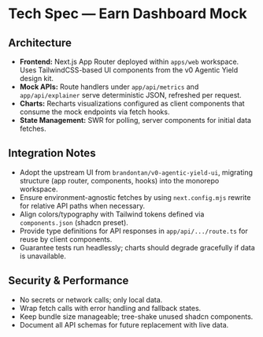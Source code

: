 # Tech Spec — Earn Dashboard Mock

## Architecture
- **Frontend:** Next.js App Router deployed within `apps/web` workspace. Uses TailwindCSS-based UI components from the v0 Agentic Yield design kit.
- **Mock APIs:** Route handlers under `app/api/metrics` and `app/api/explainer` serve deterministic JSON, refreshed per request.
- **Charts:** Recharts visualizations configured as client components that consume the mock endpoints via fetch hooks.
- **State Management:** SWR for polling, server components for initial data fetches.

## Integration Notes
- Adopt the upstream UI from `brandontan/v0-agentic-yield-ui`, migrating structure (app router, components, hooks) into the monorepo workspace.
- Ensure environment-agnostic fetches by using `next.config.mjs` rewrite for relative API paths when necessary.
- Align colors/typography with Tailwind tokens defined via `components.json` (shadcn preset).
- Provide type definitions for API responses in `app/api/.../route.ts` for reuse by client components.
- Guarantee tests run headlessly; charts should degrade gracefully if data is unavailable.

## Security & Performance
- No secrets or network calls; only local data.
- Wrap fetch calls with error handling and fallback states.
- Keep bundle size manageable; tree-shake unused shadcn components.
- Document all API schemas for future replacement with live data.
